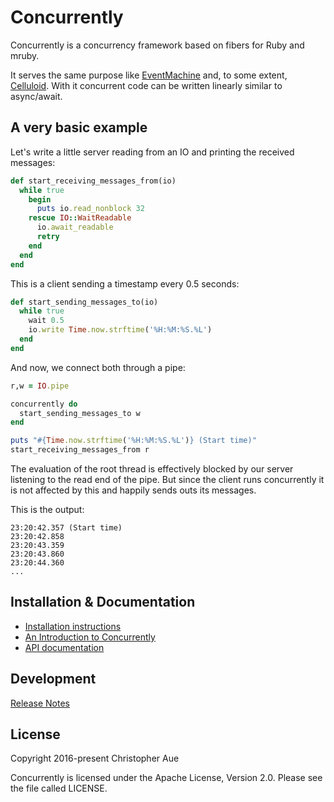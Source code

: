 # Concurrently

Concurrently is a concurrency framework based on fibers for Ruby and mruby.

It serves the same purpose like [EventMachine](https://github.com/eventmachine/eventmachine)
and, to some extent, [Celluloid](https://github.com/celluloid/celluloid). With it
concurrent code can be written linearly similar to async/await.

## A very basic example

Let's write a little server reading from an IO and printing the received
messages:

```ruby
def start_receiving_messages_from(io)
  while true
    begin
      puts io.read_nonblock 32
    rescue IO::WaitReadable
      io.await_readable
      retry
    end
  end
end
```

This is a client sending a timestamp every 0.5 seconds:

```ruby
def start_sending_messages_to(io)
  while true
    wait 0.5
    io.write Time.now.strftime('%H:%M:%S.%L')
  end
end
```

And now, we connect both through a pipe:

```ruby
r,w = IO.pipe

concurrently do
  start_sending_messages_to w
end

puts "#{Time.now.strftime('%H:%M:%S.%L')} (Start time)"
start_receiving_messages_from r
```

The evaluation of the root thread is effectively blocked by our server
listening to the read end of the pipe. But since the client runs concurrently
it is not affected by this and happily sends outs its messages.

This is the output:

```
23:20:42.357 (Start time)
23:20:42.858
23:20:43.359
23:20:43.860
23:20:44.360
...
```


## Installation & Documentation

* [Installation instructions][installation]
* [An Introduction to Concurrently][introduction]
* [API documentation][documentation]


## Development

[Release Notes][changes]


## License

Copyright 2016-present Christopher Aue

Concurrently is licensed under the Apache License, Version 2.0. Please see the
file called LICENSE.


[installation]: http://www.rubydoc.info/github/christopheraue/m-ruby-concurrently/file/INSTALL.md
[introduction]: http://www.rubydoc.info/github/christopheraue/m-ruby-concurrently/file/INTRODUCTION.md
[documentation]: http://www.rubydoc.info/github/christopheraue/m-ruby-concurrently/
[changes]: http://www.rubydoc.info/github/christopheraue/m-ruby-concurrently/file/CHANGES.md